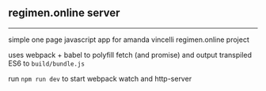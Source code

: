 ## regimen.online server 

---

simple one page javascript app for amanda vincelli regimen.online project

uses webpack + babel to polyfill fetch (and promise) and output transpiled ES6 to `build/bundle.js`

run `npm run dev` to start webpack watch and http-server